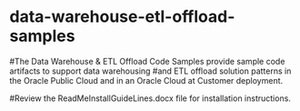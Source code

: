 # data-warehouse-etl-offload-samples

#The Data Warehouse & ETL Offload Code Samples provide sample code artifacts to support data warehousing
#and ETL offload solution patterns in the Oracle Public Cloud and in an Oracle Cloud at Customer deployment.

#Review the ReadMeInstallGuideLines.docx file for installation instructions.
